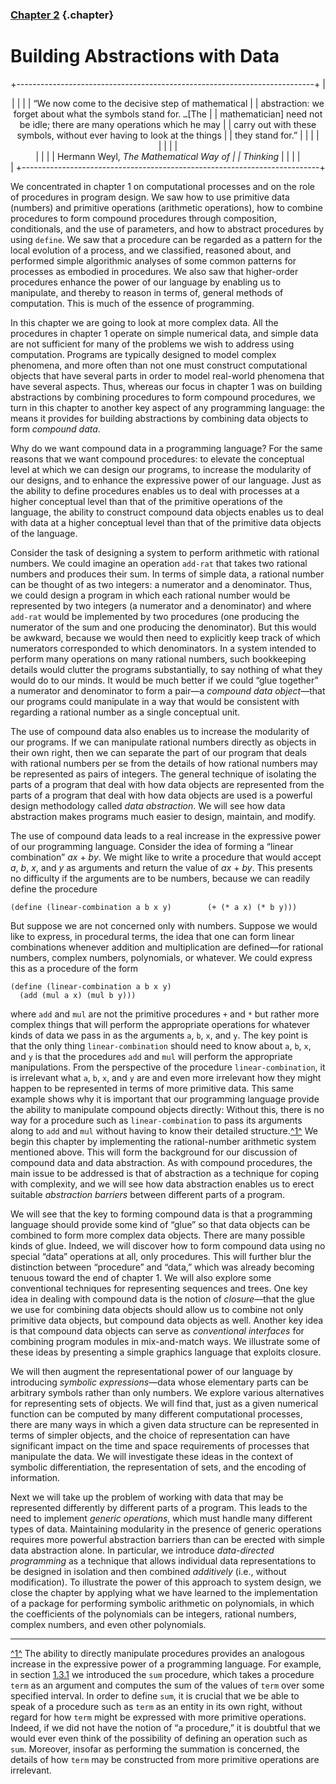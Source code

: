 <div class="chapterheading">

### [Chapter 2](book-Z-H-4.html#%_toc_%_chap_2) {.chapter}

Building Abstractions with Data
===============================

</div>

<div align="center">

+--------------------------------------------------------------------------+
| <div>                                                                    |
|                                                                          |
| <span class="epigraph">“We now come to the decisive step of mathematical |
| abstraction: we forget about what the symbols stand for. `…`[The         |
| mathematician] need not be idle; there are many operations which he may  |
| carry out with these symbols, without ever having to look at the things  |
| they stand for.”</span>                                                  |
|                                                                          |
| </div>                                                                   |
|                                                                          |
| <div>                                                                    |
|                                                                          |
| <span class="epigraph attrib">Hermann Weyl, *The Mathematical Way of     |
| Thinking*</span>                                                         |
|                                                                          |
| </div>                                                                   |
+--------------------------------------------------------------------------+

</div>

We concentrated in chapter 1 on computational processes and on the role
of procedures in program design. We saw how to use primitive data
(numbers) and primitive operations (arithmetic operations), how to
combine procedures to form compound procedures through composition,
conditionals, and the use of parameters, and how to abstract procedures
by using `define`. We saw that a procedure can be regarded as a pattern
for the local evolution of a process, and we classified, reasoned about,
and performed simple algorithmic analyses of some common patterns for
processes as embodied in procedures. We also saw that higher-order
procedures enhance the power of our language by enabling us to
manipulate, and thereby to reason in terms of, general methods of
computation. This is much of the essence of programming.

In this chapter we are going to look at more complex data. All the
procedures in chapter 1 operate on simple numerical data, and simple
data are not sufficient for many of the problems we wish to address
using computation. Programs are typically designed to model complex
phenomena, and more often than not one must construct computational
objects that have several parts in order to model real-world phenomena
that have several aspects. Thus, whereas our focus in chapter 1 was on
building abstractions by combining procedures to form compound
procedures, we turn in this chapter to another key aspect of any
programming language: the means it provides for building abstractions by
combining data objects to form *compound data*.

Why do we want compound data in a programming language? For the same
reasons that we want compound procedures: to elevate the conceptual
level at which we can design our programs, to increase the modularity of
our designs, and to enhance the expressive power of our language. Just
as the ability to define procedures enables us to deal with processes at
a higher conceptual level than that of the primitive operations of the
language, the ability to construct compound data objects enables us to
deal with data at a higher conceptual level than that of the primitive
data objects of the language.

Consider the task of designing a system to perform arithmetic with
rational numbers. We could imagine an operation `add-rat` that takes two
rational numbers and produces their sum. In terms of simple data, a
rational number can be thought of as two integers: a numerator and a
denominator. Thus, we could design a program in which each rational
number would be represented by two integers (a numerator and a
denominator) and where `add-rat` would be implemented by two procedures
(one producing the numerator of the sum and one producing the
denominator). But this would be awkward, because we would then need to
explicitly keep track of which numerators corresponded to which
denominators. In a system intended to perform many operations on many
rational numbers, such bookkeeping details would clutter the programs
substantially, to say nothing of what they would do to our minds. It
would be much better if we could “glue together” a numerator and
denominator to form a pair—a *compound data object*—that our programs
could manipulate in a way that would be consistent with regarding a
rational number as a single conceptual unit.

The use of compound data also enables us to increase the modularity of
our programs. If we can manipulate rational numbers directly as objects
in their own right, then we can separate the part of our program that
deals with rational numbers per se from the details of how rational
numbers may be represented as pairs of integers. The general technique
of isolating the parts of a program that deal with how data objects are
represented from the parts of a program that deal with how data objects
are used is a powerful design methodology called *data abstraction*. We
will see how data abstraction makes programs much easier to design,
maintain, and modify.

The use of compound data leads to a real increase in the expressive
power of our programming language. Consider the idea of forming a
“linear combination” *ax* + *by*. We might like to write a procedure
that would accept *a*, *b*, *x*, and *y* as arguments and return the
value of *ax* + *by*. This presents no difficulty if the arguments are
to be numbers, because we can readily define the procedure

`(define (linear-combination a b x y)        (+ (* a x) (* b y)))`

But suppose we are not concerned only with numbers. Suppose we would
like to express, in procedural terms, the idea that one can form linear
combinations whenever addition and multiplication are defined—for
rational numbers, complex numbers, polynomials, or whatever. We could
express this as a procedure of the form

`(define (linear-combination a b x y)            (add (mul a x) (mul b y))) `

where `add` and `mul` are not the primitive procedures `+` and `*` but
rather more complex things that will perform the appropriate operations
for whatever kinds of data we pass in as the arguments `a`, `b`, `x`,
and `y`. The key point is that the only thing `linear-combination`
should need to know about `a`, `b`, `x`, and `y` is that the procedures
`add` and `mul` will perform the appropriate manipulations. From the
perspective of the procedure `linear-combination`, it is irrelevant what
`a`, `b`, `x`, and `y` are and even more irrelevant how they might
happen to be represented in terms of more primitive data. This same
example shows why it is important that our programming language provide
the ability to manipulate compound objects directly: Without this, there
is no way for a procedure such as `linear-combination` to pass its
arguments along to `add` and `mul` without having to know their detailed
structure.<span
id="call_footnote_Temp_131">[^1^](#footnote_Temp_131)</span> We begin
this chapter by implementing the rational-number arithmetic system
mentioned above. This will form the background for our discussion of
compound data and data abstraction. As with compound procedures, the
main issue to be addressed is that of abstraction as a technique for
coping with complexity, and we will see how data abstraction enables us
to erect suitable *abstraction barriers* between different parts of a
program.

We will see that the key to forming compound data is that a programming
language should provide some kind of “glue” so that data objects can be
combined to form more complex data objects. There are many possible
kinds of glue. Indeed, we will discover how to form compound data using
no special “data” operations at all, only procedures. This will further
blur the distinction between “procedure” and “data,” which was already
becoming tenuous toward the end of chapter 1. We will also explore some
conventional techniques for representing sequences and trees. One key
idea in dealing with compound data is the notion of *closure*—that the
glue we use for combining data objects should allow us to combine not
only primitive data objects, but compound data objects as well. Another
key idea is that compound data objects can serve as *conventional
interfaces* for combining program modules in mix-and-match ways. We
illustrate some of these ideas by presenting a simple graphics language
that exploits closure.

We will then augment the representational power of our language by
introducing *symbolic expressions*—data whose elementary parts can be
arbitrary symbols rather than only numbers. We explore various
alternatives for representing sets of objects. We will find that, just
as a given numerical function can be computed by many different
computational processes, there are many ways in which a given data
structure can be represented in terms of simpler objects, and the choice
of representation can have significant impact on the time and space
requirements of processes that manipulate the data. We will investigate
these ideas in the context of symbolic differentiation, the
representation of sets, and the encoding of information.

Next we will take up the problem of working with data that may be
represented differently by different parts of a program. This leads to
the need to implement *generic operations*, which must handle many
different types of data. Maintaining modularity in the presence of
generic operations requires more powerful abstraction barriers than can
be erected with simple data abstraction alone. In particular, we
introduce *data-directed programming* as a technique that allows
individual data representations to be designed in isolation and then
combined *additively* (i.e., without modification). To illustrate the
power of this approach to system design, we close the chapter by
applying what we have learned to the implementation of a package for
performing symbolic arithmetic on polynomials, in which the coefficients
of the polynomials can be integers, rational numbers, complex numbers,
and even other polynomials.

<div class="smallprint">

------------------------------------------------------------------------

</div>

<div class="footnote">

<span id="footnote_Temp_131">[^1^](#call_footnote_Temp_131)</span> The
ability to directly manipulate procedures provides an analogous increase
in the expressive power of a programming language. For example, in
section [1.3.1](book-Z-H-12.html#%_sec_1.3.1) we introduced the `sum`
procedure, which takes a procedure `term` as an argument and computes
the sum of the values of `term` over some specified interval. In order
to define `sum`, it is crucial that we be able to speak of a procedure
such as `term` as an entity in its own right, without regard for how
`term` might be expressed with more primitive operations. Indeed, if we
did not have the notion of “a procedure,” it is doubtful that we would
ever even think of the possibility of defining an operation such as
`sum`. Moreover, insofar as performing the summation is concerned, the
details of how `term` may be constructed from more primitive operations
are irrelevant.

</div>
